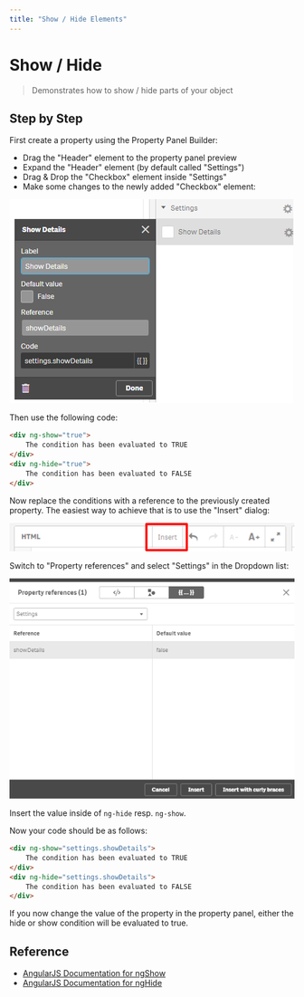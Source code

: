```yaml
---
title: "Show / Hide Elements"
---
```


# Show / Hide

> Demonstrates how to show / hide parts of your object


## Step by Step

First create a property using the Property Panel Builder:

- Drag the "Header" element to the property panel preview
- Expand the "Header" element (by default called "Settings")
- Drag & Drop the "Checkbox" element inside "Settings"
- Make some changes to the newly added "Checkbox" element:

![Property settings](images/show-hide-settings.png)

Then use the following code:

```html
<div ng-show="true">
	The condition has been evaluated to TRUE
</div>
<div ng-hide="true">
	The condition has been evaluated to FALSE
</div>
```

Now replace the conditions with a reference to the previously created property. The easiest way to achieve that is to use the "Insert" dialog:

![Insert dialog](images/dialog-insert.png)

Switch to "Property references" and select "Settings" in the Dropdown list:

![Insert dialog](images/dialog-insert-properties.png)

Insert the value inside of `ng-hide` resp. `ng-show`.

Now your code should be as follows:

```html
<div ng-show="settings.showDetails">
	The condition has been evaluated to TRUE
</div>
<div ng-hide="settings.showDetails">
	The condition has been evaluated to FALSE
</div>
```

If you now change the value of the property in the property panel, either the hide or show condition will be evaluated to true.

## Reference

- [AngularJS Documentation for ngShow](https://docs.angularjs.org/api/ng/directive/ngShow)
- [AngularJS Documentation for ngHide](https://docs.angularjs.org/api/ng/directive/ngHide)
